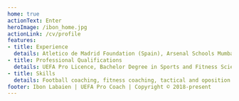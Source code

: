 ```yaml
---
home: true
actionText: Enter
heroImage: /ibon_home.jpg
actionLink: /cv/profile
features:
- title: Experience
  details: Atletico de Madrid Foundation (Spain), Arsenal Schools Mumbai (India), Guangzhou Evergrande Academy (China).
- title: Professional Qualifications
  details: UEFA Pro Licence, Bachelor Degree in Sports and Fitness Science, Primary School Teacher
- title: Skills
  details: Football coaching, fitness coaching, tactical and oposition analysis, coaching  development.
footer: Ibon Labaien | UEFA Pro Coach | Copyright © 2018-present
---
```

